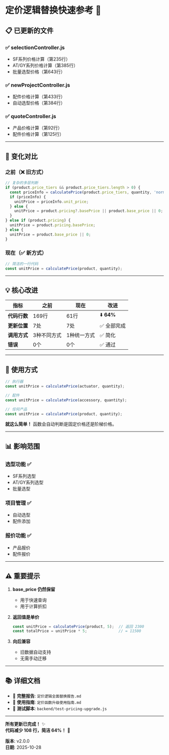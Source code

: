 # 定价逻辑替换快速参考 🚀

## 📋 已更新的文件

### ✅ selectionController.js
- SF系列价格计算（第235行）
- AT/GY系列价格计算（第385行）
- 批量选型价格（第643行）

### ✅ newProjectController.js
- 配件价格计算（第433行）
- 自动选型价格（第384行）

### ✅ quoteController.js
- 产品价格计算（第92行）
- 配件价格计算（第125行）

---

## 🔄 变化对比

### 之前（❌ 旧方式）
```javascript
// 复杂的多层判断
if (product.price_tiers && product.price_tiers.length > 0) {
  const priceInfo = calculatePrice(product.price_tiers, quantity, 'normal');
  if (priceInfo) {
    unitPrice = priceInfo.unit_price;
  } else {
    unitPrice = product.pricing?.basePrice || product.base_price || 0;
  }
} else if (product.pricing) {
  unitPrice = product.pricing.basePrice;
} else {
  unitPrice = product.base_price || 0;
}
```

### 现在（✅ 新方式）
```javascript
// 简洁的一行代码
const unitPrice = calculatePrice(product, quantity);
```

---

## 💡 核心改进

| 指标 | 之前 | 现在 | 改进 |
|------|------|------|------|
| **代码行数** | 169行 | 61行 | ⬇️ **64%** |
| **更新位置** | 7处 | 7处 | ✅ 全部完成 |
| **调用方式** | 3种不同方式 | 1种统一方式 | ✅ 简化 |
| **错误** | 0个 | 0个 | ✅ 通过 |

---

## 🎯 使用方式

```javascript
// 执行器
const unitPrice = calculatePrice(actuator, quantity);

// 配件
const unitPrice = calculatePrice(accessory, quantity);

// 任何产品
const unitPrice = calculatePrice(product, quantity);
```

**就这么简单！** 函数会自动判断是固定价格还是阶梯价格。

---

## 📊 影响范围

### 选型功能 ✅
- SF系列选型
- AT/GY系列选型
- 批量选型

### 项目管理 ✅
- 自动选型
- 配件添加

### 报价功能 ✅
- 产品报价
- 配件报价

---

## ⚠️ 重要提示

1. **base_price 仍然保留**
   - 用于快速查询
   - 用于计算折扣
   
2. **返回值是单价**
   ```javascript
   const unitPrice = calculatePrice(product, 5);  // 返回 2300
   const totalPrice = unitPrice * 5;              // = 11500
   ```

3. **向后兼容**
   - 旧数据自动支持
   - 无需手动迁移

---

## 📚 详细文档

- 📄 **完整报告**: `定价逻辑全面替换报告.md`
- 📖 **使用指南**: `定价函数升级使用指南.md`
- 🧪 **测试脚本**: `backend/test-pricing-upgrade.js`

---

**所有更新已完成！** ✨  
**代码减少 108 行，简洁 64%！** 🎉

**版本**: v2.0.0  
**日期**: 2025-10-28

